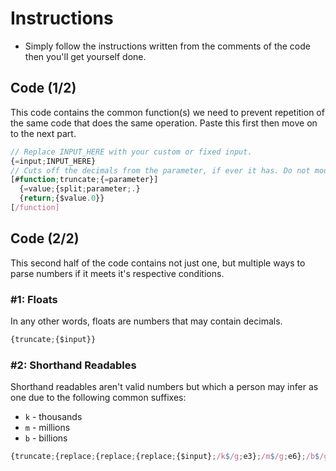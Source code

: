 # Instructions
* Simply follow the instructions written from the comments of the code then you'll get yourself done.

## Code (1/2)
This code contains the common function(s) we need to prevent repetition of the same code that does the same operation. Paste this first then move on to the next part.
```js
// Replace INPUT_HERE with your custom or fixed input.
{=input;INPUT_HERE}
// Cuts off the decimals from the parameter, if ever it has. Do not modify unless you know what you entirely know what you are doing.
[#function;truncate;{=parameter}]
  {=value;{split;parameter;.}
  {return;{$value.0}}
[/function]
```

## Code (2/2)
This second half of the code contains not just one, but multiple ways to parse numbers if it meets it's respective conditions.

### #1: Floats  
In any other words, floats are numbers that may contain decimals. 
```js
{truncate;{$input}}
```

### #2: Shorthand Readables
Shorthand readables aren't valid numbers but which a person may infer as one due to the following common suffixes:
- `k` - thousands
- `m` - millions
- `b` - billions
```js
{truncate;{replace;{replace;{replace;{$input};/k$/g;e3};/m$/g;e6};/b$/g;e9}}
```
